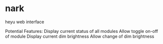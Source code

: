 nark
====

heyu web interface

Potential Features:
   Display current status of all modules
   Allow toggle on-off of module
   Display current dim brightness
   Allow change of dim brightness


